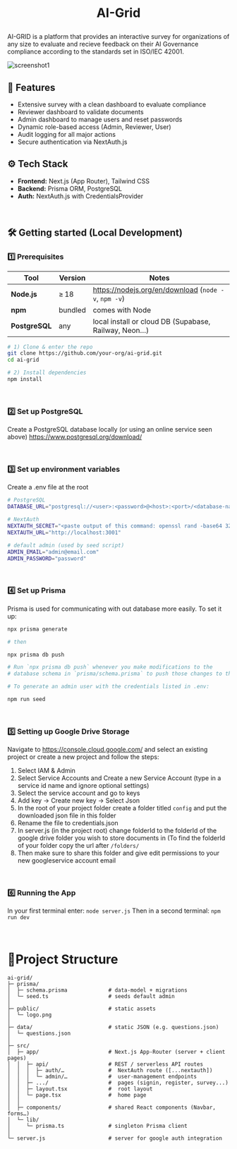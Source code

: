 # <p align="center">AI-Grid</p>

AI-GRID is a platform that provides an interactive survey for organizations of any size to evaluate and recieve feedback on their AI Governance compliance according to the standards set in ISO/IEC 42001.

![screenshot1](https://github.com/user-attachments/assets/7015eddb-00e7-4d52-b264-a309c1a9777b)

## 🚀 Features

- Extensive survey with a clean dashboard to evaluate compliance
- Reviewer dashboard to validate documents
- Admin dashboard to manage users and reset passwords
- Dynamic role-based access (Admin, Reviewer, User)
- Audit logging for all major actions
- Secure authentication via NextAuth.js

## ⚙ Tech Stack

- **Frontend:** Next.js (App Router), Tailwind CSS
- **Backend:** Prisma ORM, PostgreSQL
- **Auth:** NextAuth.js with CredentialsProvider

<br/>

## 🛠️ Getting started (Local Development)

### 1️⃣ Prerequisites

| Tool          | Version | Notes                                                   |
|---------------|---------|---------------------------------------------------------|
| **Node.js**   | ≥ 18    | <https://nodejs.org/en/download> (`node -v`, `npm -v`)  |
| **npm**       | bundled | comes with Node                                         |
| **PostgreSQL**| any     | local install or cloud DB (Supabase, Railway, Neon…)    |

```bash
# 1) Clone & enter the repo
git clone https://github.com/your‑org/ai‑grid.git
cd ai‑grid

# 2) Install dependencies
npm install
```

<br/>

### 2️⃣ Set up PostgreSQL
Create a PostgreSQL database locally (or using an online service seen above)
https://www.postgresql.org/download/

<br/>

### 3️⃣ Set up environment variables

Create a .env file at the root 
```bash
# PostgreSQL
DATABASE_URL="postgresql://<user>:<password>@<host>:<port>/<database-name>"

# NextAuth
NEXTAUTH_SECRET="<paste output of this command: openssl rand -base64 32>"
NEXTAUTH_URL="http://localhost:3001"

# default admin (used by seed script)
ADMIN_EMAIL="admin@email.com"
ADMIN_PASSWORD="password"
```
<br/>

### 4️⃣ Set up Prisma
Prisma is used for communicating with out database more easily.
To set it up:

```bash
npx prisma generate

# then

npx prisma db push

# Run `npx prisma db push` whenever you make modifications to the
# database schema in `prisma/schema.prisma` to push those changes to the database.

# To generate an admin user with the credentials listed in .env:

npm run seed
```

<br/>

### 5️⃣ Setting up Google Drive Storage 
Navigate to https://console.cloud.google.com/ and select an existing project or create a new project and follow the steps:
1. Select IAM & Admin
2. Select Service Accounts and Create a new Service Account (type in a service id name and ignore optional settings)
3. Select the service account and go to keys
4. Add key -> Create new key -> Select Json
5. In the root of your project folder create a folder titled ```config``` and put the downloaded json file in this folder
6. Rename the file to credentials.json
7. In server.js (in the project root) change folderId to the folderId of the google drive folder you wish to store documents in (To find the folderId of your folder copy the url after ```/folders/```
8. Then make sure to share this folder and give edit permissions to your new googleservice account email

<br/>

### 6️⃣ Running the App
In your first terminal enter:
```node server.js```
Then in a second terminal:
```npm run dev```

<br/>

# 📂Project Structure

```
ai-grid/
├─ prisma/
│  ├─ schema.prisma             # data‑model + migrations
│  └─ seed.ts                   # seeds default admin
│
├─ public/                      # static assets
│  └─ logo.png                  
│
├─ data/                        # static JSON (e.g. questions.json)
│  └─ questions.json
│
├─ src/
│  ├─ app/                      # Next.js App‑Router (server + client pages)
│  │  ├─ api/                   # REST / serverless API routes
│  │  │  ├─ auth/…              #  NextAuth route ([...nextauth])
│  │  │  └─ admin/…             #  user‑management endpoints
│  │  ├─ .../                   #  pages (signin, register, survey...)
│  │  ├─ layout.tsx             #  root layout
│  │  └─ page.tsx               #  home page
│  │
│  ├─ components/               # shared React components (Navbar, forms…)
│  └─ lib/
│     └─ prisma.ts              # singleton Prisma client
│  
└─ server.js                    # server for google auth integration

```

